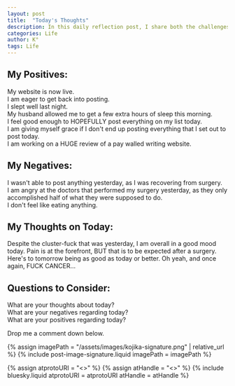 ```yaml
---
layout: post
title:  "Today's Thoughts"
description: In this daily reflection post, I share both the challenges and bright moments of my day. Despite dealing with chronic pain, late starts, and worried moments, I found joy in unexpected places - like some meaningful progress with my work. I'm learning to acknowledge both the ups and downs, celebrating small victories like posting content even when I don't feel like doing it. This kind of honest daily check-in helps me stay grounded and might become a regular feature of my blog.
categories: Life
author: K°
tags: Life
---
```

## My Positives:
My website is now live.  
I am eager to get back into posting.  
I slept well last night.  
My husband allowed me to get a few extra hours of sleep this morning.  
I feel good enough to HOPEFULLY post everything on my list today.  
I am giving myself grace if I don't end up posting everything that I set out to post today.  
I am working on a HUGE review of a pay walled writing website.  

## My Negatives:
I wasn't able to post anything yesterday, as I was recovering from surgery.  
I am angry at the doctors that performed my surgery yesterday, as they only accomplished half of what they were supposed to do.  
I don't feel like eating anything.

## My Thoughts on Today:
Despite the cluster-fuck that was yesterday, I am overall in a good mood today. Pain is at the forefront, BUT that is to be expected after a surgery. Here's to tomorrow being as good as today or better. Oh yeah, and once again, FUCK CANCER...

## Questions to Consider:
What are your thoughts about today?  
What are your negatives regarding today?  
What are your positives regarding today?

Drop me a comment down below.

<!-- signature -->
{% assign imagePath = "/assets/images/kojika-signature.png" | relative_url %}
{% include post-image-signature.liquid imagePath = imagePath %}

<!-- comments -->
{% assign atprotoURI = "<<atprotoURI>>" %}
{% assign atHandle = "<<atHandle>>" %}
{% include bluesky.liquid atprotoURI = atprotoURI atHandle = atHandle %}